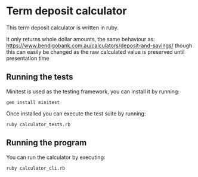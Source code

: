 # Term deposit calculator

This term deposit calculator is written in ruby.

It only returns whole dollar amounts, the same behaviour as: https://www.bendigobank.com.au/calculators/deposit-and-savings/ though this can easily be changed as the raw calculated value is preserved until presentation time

## Running the tests

Minitest is used as the testing framework, you can install it by running:

```
gem install minitest
```

Once installed you can execute the test suite by running:

```
ruby calculator_tests.rb
```

## Running the program

You can run the calculator by executing:

```
ruby calculator_cli.rb
```